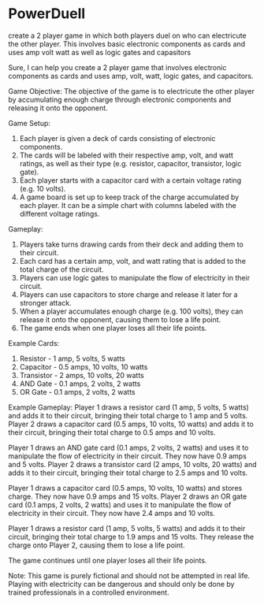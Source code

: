 # PowerDuell

create a 2 player game in which both players duel on who can electricute the other player. This involves basic electronic components as cards and uses amp volt watt as well as logic gates and capasitors

Sure, I can help you create a 2 player game that involves electronic components as cards and uses amp, volt, watt, logic gates, and capacitors.

Game Objective: The objective of the game is to electricute the other player by accumulating enough charge through electronic components and releasing it onto the opponent.

Game Setup:

1.  Each player is given a deck of cards consisting of electronic components.
2.  The cards will be labeled with their respective amp, volt, and watt ratings, as well as their type (e.g. resistor, capacitor, transistor, logic gate).
3.  Each player starts with a capacitor card with a certain voltage rating (e.g. 10 volts).
4.  A game board is set up to keep track of the charge accumulated by each player. It can be a simple chart with columns labeled with the different voltage ratings.

Gameplay:

1.  Players take turns drawing cards from their deck and adding them to their circuit.
2.  Each card has a certain amp, volt, and watt rating that is added to the total charge of the circuit.
3.  Players can use logic gates to manipulate the flow of electricity in their circuit.
4.  Players can use capacitors to store charge and release it later for a stronger attack.
5.  When a player accumulates enough charge (e.g. 100 volts), they can release it onto the opponent, causing them to lose a life point.
6.  The game ends when one player loses all their life points.

Example Cards:

1.  Resistor - 1 amp, 5 volts, 5 watts
2.  Capacitor - 0.5 amps, 10 volts, 10 watts
3.  Transistor - 2 amps, 10 volts, 20 watts
4.  AND Gate - 0.1 amps, 2 volts, 2 watts
5.  OR Gate - 0.1 amps, 2 volts, 2 watts

Example Gameplay: Player 1 draws a resistor card (1 amp, 5 volts, 5 watts) and adds it to their circuit, bringing their total charge to 1 amp and 5 volts. Player 2 draws a capacitor card (0.5 amps, 10 volts, 10 watts) and adds it to their circuit, bringing their total charge to 0.5 amps and 10 volts.

Player 1 draws an AND gate card (0.1 amps, 2 volts, 2 watts) and uses it to manipulate the flow of electricity in their circuit. They now have 0.9 amps and 5 volts. Player 2 draws a transistor card (2 amps, 10 volts, 20 watts) and adds it to their circuit, bringing their total charge to 2.5 amps and 10 volts.

Player 1 draws a capacitor card (0.5 amps, 10 volts, 10 watts) and stores charge. They now have 0.9 amps and 15 volts. Player 2 draws an OR gate card (0.1 amps, 2 volts, 2 watts) and uses it to manipulate the flow of electricity in their circuit. They now have 2.4 amps and 10 volts.

Player 1 draws a resistor card (1 amp, 5 volts, 5 watts) and adds it to their circuit, bringing their total charge to 1.9 amps and 15 volts. They release the charge onto Player 2, causing them to lose a life point.

The game continues until one player loses all their life points.

Note: This game is purely fictional and should not be attempted in real life. Playing with electricity can be dangerous and should only be done by trained professionals in a controlled environment.
